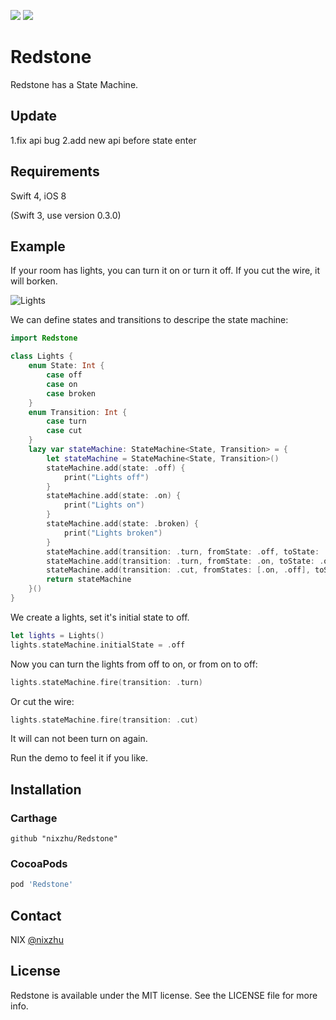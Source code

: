 <p>
<a href="http://cocoadocs.org/docsets/Redstone"><img src="https://img.shields.io/cocoapods/v/Redstone.svg?style=flat"></a>
<a href="https://github.com/Carthage/Carthage/"><img src="https://img.shields.io/badge/Carthage-compatible-4BC51D.svg?style=flat"></a>
</p>

# Redstone

Redstone has a State Machine.


## Update
1.fix  api bug
2.add new api before state enter 


## Requirements

Swift 4, iOS 8

(Swift 3, use version 0.3.0)

## Example

If your room has lights, you can turn it on or turn it off. If you cut the wire, it will borken.

![Lights](https://github.com/nixzhu/Redstone/raw/master/Images/lights.png)

We can define states and transitions to descripe the state machine:

``` swift
import Redstone

class Lights {
    enum State: Int {
        case off
        case on
        case broken
    }
    enum Transition: Int {
        case turn
        case cut
    }
    lazy var stateMachine: StateMachine<State, Transition> = {
        let stateMachine = StateMachine<State, Transition>()
        stateMachine.add(state: .off) {
            print("Lights off")
        }
        stateMachine.add(state: .on) {
            print("Lights on")
        }
        stateMachine.add(state: .broken) {
            print("Lights broken")
        }
        stateMachine.add(transition: .turn, fromState: .off, toState: .on)
        stateMachine.add(transition: .turn, fromState: .on, toState: .off)
        stateMachine.add(transition: .cut, fromStates: [.on, .off], toState: .broken)
        return stateMachine
    }()
}
```

We create a lights, set it's initial state to off.

``` swift
let lights = Lights()
lights.stateMachine.initialState = .off
```

Now you can turn the lights from off to on, or from on to off:

``` swift
lights.stateMachine.fire(transition: .turn)
```

Or cut the wire:

``` swift
lights.stateMachine.fire(transition: .cut)
```

It will can not been turn on again.

Run the demo to feel it if you like.

## Installation

### Carthage

```ogdl
github "nixzhu/Redstone"
```

### CocoaPods

```ruby
pod 'Redstone'
```

## Contact

NIX [@nixzhu](https://twitter.com/nixzhu)

## License

Redstone is available under the MIT license. See the LICENSE file for more info.

